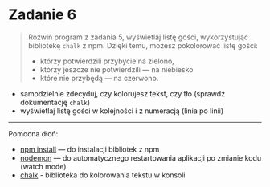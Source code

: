# Zadanie 6

> Rozwiń program z zadania 5, wyświetlaj listę gości, wykorzystując bibliotekę `chalk` z npm. 
> Dzięki temu, możesz pokolorować listę gości:
>  - którzy potwierdzili przybycie na zielono, 
>  - którzy jeszcze nie potwierdzili — na niebiesko 
>  - które nie przybędą — na czerwono.

- samodzielnie zdecyduj, czy kolorujesz tekst, czy tło (sprawdź dokumentację `chalk`)
- wyświetlaj listę gości w kolejności i z numeracją (linia po linii)

----
Pomocna dłoń:
- [npm install](https://docs.npmjs.com/cli/commands/npm-install) — do instalacji bibliotek z npm
- [nodemon](https://www.npmjs.com/package/nodemon) — do automatycznego restartowania aplikacji po zmianie kodu (watch mode)
- [chalk](https://www.npmjs.com/package/chalk) - biblioteka do kolorowania tekstu w konsoli

